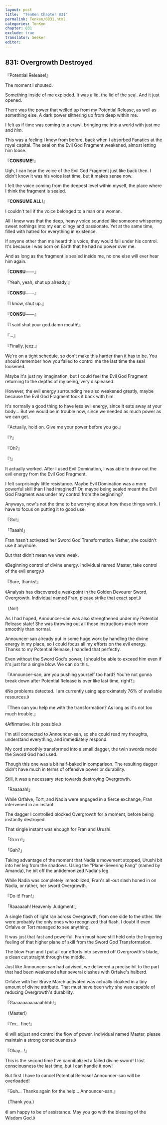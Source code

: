 ```yaml
---
layout: post
title:  "TenKen Chapter 831"
permalink: Tenken/0831.html
categories: TenKen
chapter: 831
exclude: true
translator: Seeker
editor: 
---
```

<h2>831: Overgrowth Destroyed</h2>

『Potential Release!』

The moment I shouted.

Something inside of me exploded. It was a lid, the lid of the seal. And it just opened.

There was the power that welled up from my Potential Release, as well as something else. A dark power slithering up from deep within me.

I felt as if time was coming to a crawl, bringing me into a world with just me and *him*.

This was a feeling I knew from before, back when I absorbed Fanatics at the royal capital. The seal on the Evil God Fragment weakened, almost letting him loose.

『**CONSUME!**』

Ugh, I can hear the voice of the Evil God Fragment just like back then. I didn't know it was his voice last time, but it makes sense now.

I felt the voice coming from the deepest level within myself, the place where I think the fragment is sealed.

『**CONSUME ALL!**』

I couldn't tell if the voice belonged to a man or a woman.

All I knew was that the deep, heavy voice sounded like someone whispering sweet nothings into my ear, clingy and passionate. Yet at the same time, filled with hatred for everything in existence.

If anyone other than me heard this voice, they would fall under his control. It's because I was born on Earth that he had no power over me.

And as long as the fragment is sealed inside me, no one else will ever hear him again.

『**CONSU**――』

『Yeah, yeah, shut up already.』

『**CONSU**――』

『I know, shut up.』

『**CONSU**――』

『I said shut your god damn mouth!』

『...』

『Finally, jeez.』

We're on a tight schedule, so don't make this harder than it has to be. You should remember how you failed to control me the last time the seal loosened.

Maybe it's just my imagination, but I could feel the Evil God Fragment returning to the depths of my being, very displeased.

However, the evil energy surrounding me also weakened greatly, maybe because the Evil God Fragment took it back with him.

It's normally a good thing to have less evil energy, since it eats away at your body... But we would be in trouble now, since we needed as much power as we can get.

『Actually, hold on. Give me your power before you go.』

『?』

『Oh?』

『!』

It actually worked. After I used Evil Domination, I was able to draw out the evil energy from the Evil God Fragment.

I felt surprisingly little resistance. Maybe Evil Domination was a more powerful skill than I had imagined? Or, maybe being sealed meant the Evil God Fragment was under my control from the beginning?

Anyways, now's not the time to be worrying about how these things work. I have to focus on putting it to good use.

『Go!』

「Taaah!」

Fran hasn't activated her Sword God Transformation. Rather, she couldn't use it anymore.

But that didn't mean we were weak.

《Beginning control of divine energy. Individual named Master, take control of the evil energy.》

『Sure, thanks!』

《Analysis has discovered a weakpoint in the Golden Devourer Sword, Overgrowth. Individual named Fran, please strike that exact spot.》

（Nn!）

As I had hoped, Announcer-san was also strengthened under my Potential Release state! She was throwing out all those instructions much more smoothly than normal.

Announcer-san already put in some huge work by handling the divine energy in my place, so I could focus all my efforts on the evil energy. Thanks to my Potential Release, I handled that perfectly.

Even without the Sword God's power, I should be able to exceed him even if it's just for a single blow. We can do this.

『Announcer-san, are you pushing yourself too hard? You're not gonna break down after Potential Release is over like last time, right?』

《No problems detected. I am currently using approximately 76% of available resources.》

『Then can you help me with the transformation? As long as it's not too much trouble.』

《Affirmative. It is possible.》

I'm still connected to Announcer-san, so she could read my thoughts, understand everything, and immediately respond.

My cord smoothly transformed into a small dagger, the twin swords mode the Sword God had used.

Though this one was a bit half-baked in comparison. The resulting dagger didn't have much in terms of offensive power or durability.

Still, it was a necessary step towards destroying Overgrowth.

「Raaaaah!」

While Orfalve, Tort, and Nadia were engaged in a fierce exchange, Fran intervened in an instant.

The dagger I controlled blocked Overgrowth for a moment, before being instantly destroyed.

That single instant was enough for Fran and Urushi.

「Grrrrr!」

「Gah?」

Taking advantage of the moment that Nadia's movement stopped, Urushi bit into her leg from the shadows. Using the "Plane-Severing Fang" (named by Amanda), he bit off the antidemonized Nadia's leg.

While Nadia was completely immobilized, Fran's all-out slash honed in on Nadia, or rather, her sword Overgrowth.

『Do it! Fran!』

「Raaaaaah! Heavenly Judgment!」

A single flash of light ran across Overgrowth, from one side to the other. We were probably the only ones who recognized that flash. I doubt if even Orfalve or Tort managed to see anything.

It was just that fast and powerful. Fran must have still held onto the lingering feeling of that higher plane of skill from the Sword God Transformation.

The blow Fran and I put all our efforts into severed off Overgrowth's blade, a clean cut straight through the middle.

Just like Announcer-san had advised, we delivered a precise hit to the part that had been weakened after several clashes with Orfalve's halberd.

Orfalve with her Brave March activated was actually cloaked in a tiny amount of divine attribute. That must have been why she was capable of reducing Overgrowth's durability.

『Gaaaaaaaaaaaahhhh!』

（Master!）

『I'm... fine!』

《I will adjust and control the flow of power. Individual named Master, please maintain a strong consciousness.》

『Okay...!』

This is the second time I've cannibalized a failed divine sword! I lost consciousness the last time, but I can handle it now!

But first I have to cancel Potential Release! Announcer-san will be overloaded!

『Guh... Thanks again for the help... Announcer-san.』

（Thank you.）

《I am happy to be of assistance. May you go with the blessing of the Wisdom God.》



